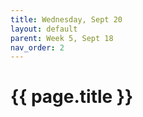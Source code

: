 ```yaml
---
title: Wednesday, Sept 20
layout: default
parent: Week 5, Sept 18
nav_order: 2
---
```


# {{ page.title }}

